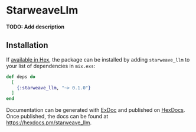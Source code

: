 # StarweaveLlm

**TODO: Add description**

## Installation

If [available in Hex](https://hex.pm/docs/publish), the package can be installed
by adding `starweave_llm` to your list of dependencies in `mix.exs`:

```elixir
def deps do
  [
    {:starweave_llm, "~> 0.1.0"}
  ]
end
```

Documentation can be generated with [ExDoc](https://github.com/elixir-lang/ex_doc)
and published on [HexDocs](https://hexdocs.pm). Once published, the docs can
be found at <https://hexdocs.pm/starweave_llm>.

